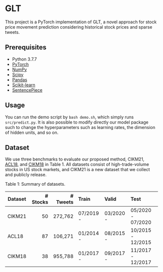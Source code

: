 # GLT
This project is a PyTorch implementation of GLT,
a novel approach for stock price movement prediction 
considering historical stock prices and sparse tweets.

## Prerequisites

- Python 3.7.7
- [PyTorch](https://pytorch.org/)
- [NumPy](https://numpy.org)
- [Scipy](https://scipy.org/)
- [Pandas](https://pandas.pydata.org/)
- [Scikit-learn](https://scikit-learn.org/)
- [SentencePiece](https://github.com/google/sentencepiece)

## Usage

You can run the demo script by `bash demo.sh`, which simply runs `src/predict.py`.
It is also possible to modify directly our model package such to change
the hyperparameters such as learning rates, the dimension of hidden units, and so on.

## Dataset
We use three benchmarks to evaluate our proposed method,
CIKM21, [ACL18](https://www.aclweb.org/anthology/P18-1183.pdf),
and [CIKM18](https://dl.acm.org/doi/pdf/10.1145/3269206.3269290) in Table 1.
All datasets consist of high-trade-volume stocks in US stock markets,
and CIKM21 is a new dataset that we collect and publicly release.

Table 1:  Summary of datasets.

| Dataset | # Stocks | # Tweets | Train | Valid | Test |
|------| ---:|-----------:|:------|:----|:-----|
| CIKM21 | 50 | 272,762  | 07/2019 - | 03/2020 - | 05/2020 - 07/2020 |
| ACL18  | 87 | 106,271  | 01/2014 - | 08/2015 - | 10/2015 - 12/2015 |
| CIKM18 | 38 | 955,788  | 01/2017 - | 09/2017 - | 11/2017 - 12/2017 |

